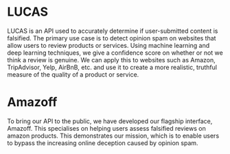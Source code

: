 # LUCAS 

LUCAS is an API used to accurately determine if user-submitted content is falsified. The primary use case is to detect opinion spam on websites that allow users to review products or services. Using machine learning and deep learning techniques, we give a confidence score on whether or not we think a review is genuine. We can apply this to websites such as Amazon, TripAdvisor, Yelp, AirBnB, etc. and use it to create a more realistic, truthful measure of the quality of a product or service. 

# Amazoff

To bring our API to the public, we have developed our flagship interface, Amazoff. This specialises on helping users assess falsified reviews on amazon products. This demonstrates our mission, which is to enable users to bypass the increasing online deception caused by opinion spam.

